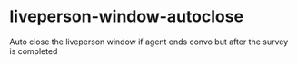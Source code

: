 # liveperson-window-autoclose
Auto close the liveperson window if agent ends convo but after the survey is completed
